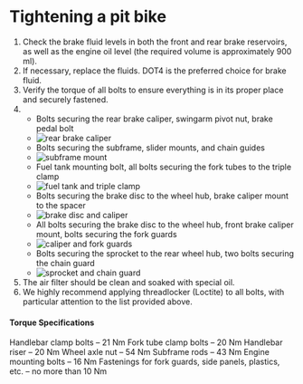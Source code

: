 # Tightening a pit bike

1. Check the brake fluid levels in both the front and rear brake reservoirs, as well as the engine oil level (the required volume is approximately 900 ml).
2. If necessary, replace the fluids. DOT4 is the preferred choice for brake fluid.
3. Verify the torque of all bolts to ensure everything is in its proper place and securely fastened.
4. - Bolts securing the rear brake caliper, swingarm pivot nut, brake pedal bolt
   - ![rear brake caliper](http://mypitbike.ru/uploads/images/00/00/02/2011/12/28/e60a32.jpg "rear brake caliper")
   - Bolts securing the subframe, slider mounts, and chain guides
   - ![subframe mount](http://mypitbike.ru/uploads/images/00/00/02/2011/12/28/460cec.jpg "subframe mount")
   - Fuel tank mounting bolt, all bolts securing the fork tubes to the triple clamp
   - ![fuel tank and triple clamp](http://mypitbike.ru/uploads/images/00/00/02/2011/12/28/7d96eb.jpg "fuel tank and triple clamp")
   - Bolts securing the brake disc to the wheel hub, brake caliper mount to the spacer
   - ![brake disc and caliper](http://mypitbike.ru/uploads/images/00/00/02/2011/12/28/e3d9a1.jpg "brake disc and caliper")
   - All bolts securing the brake disc to the wheel hub, front brake caliper mount, bolts securing the fork guards
   - ![caliper and fork guards](http://mypitbike.ru/uploads/images/00/00/02/2011/12/28/77e463.jpg "caliper and fork guards")
   - Bolts securing the sprocket to the rear wheel hub, two bolts securing the chain guard
   - ![sprocket and chain guard](http://mypitbike.ru/uploads/images/00/00/02/2011/12/28/4e73a7.jpg "sprocket and chain guard")
5. The air filter should be clean and soaked with special oil.
6. We highly recommend applying threadlocker (Loctite) to all bolts, with particular attention to the list provided above.

#### Torque Specifications

Handlebar clamp bolts – 21 Nm Fork tube clamp bolts – 20 Nm Handlebar riser – 20 Nm Wheel axle nut – 54 Nm Subframe rods – 43 Nm Engine mounting bolts – 16 Nm Fastenings for fork guards, side panels, plastics, etc. – no more than 10 Nm